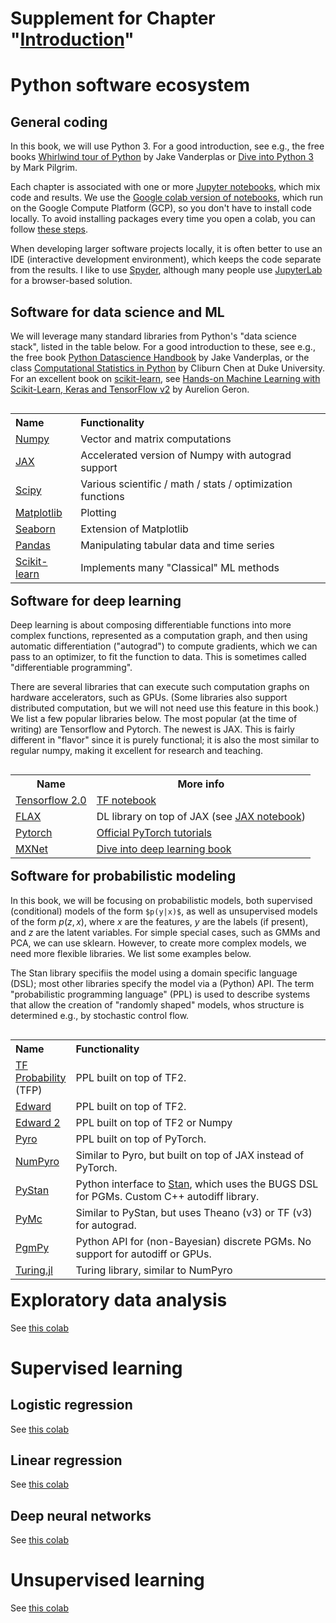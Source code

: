# Supplement for Chapter "[Introduction](https://htmlpreview.github.io/?https://github.com/probml/pyprobml/blob/master/chapters/intro/intro.html)"

# Python software ecosystem

## General coding

In this book, we will use Python 3.
For a good introduction, see e.g., the free books [Whirlwind tour of Python](https://github.com/jakevdp/WhirlwindTourOfPython)  by Jake Vanderplas or [Dive into Python 3](https://www.diveinto.org/python3/table-of-contents.html) by Mark Pilgrim.

Each chapter is associated with one or more
 <a href="https://jupyter.org/">Jupyter notebooks</a>,
which mix code and results.
We use the [Google colab version of notebooks](https://colab.research.google.com/), which run on the Google Compute Platform (GCP),
so you don't have to install code locally.
To avoid installing packages every time you open a colab,
you can follow [these steps](https://stackoverflow.com/questions/55253498/how-do-i-install-a-library-permanently-in-colab).


When developing larger software projects locally, it is often better to use an 
 IDE (interactive development environment),
 which keeps the code separate from the results.
I like to use 
<a href="https://www.spyder-ide.org">Spyder</a>,
although many people use
<a href="https://github.com/jupyterlab/jupyterlab">JupyterLab</a>
for a browser-based solution.

## Software for data science and ML

We will leverage many standard libraries from Python's "data science stack", listed in the table below.
For a good introduction to these, see e.g., the free book [Python Datascience Handbook](https://github.com/jakevdp/PythonDataScienceHandbook) by Jake Vanderplas,
or the class [Computational Statistics in Python](http://people.duke.edu/~ccc14/sta-663-2019/)  by Cliburn Chen at Duke University. For an excellent book on [scikit-learn](https://scikit-learn.org/stable/), see [Hands-on Machine Learning with Scikit-Learn, Keras and TensorFlow v2](https://github.com/ageron/handson-ml2) by Aurelion Geron.

<table align="left">
<tr>
<th style="text-align:left">Name</th>
<th  style="text-align:left">Functionality</th>
<tr>
    <td  style="text-align:left"> <a href="http://www.numpy.org">Numpy</a>
<td  style="text-align:left"> Vector and matrix computations
 <tr>
         <td> <a href="http://github.com/google/jax">JAX</a>
            <td>Accelerated version of Numpy with autograd support
<tr>
    <td style="text-align:left"> <a href="http://www.scipy.org">Scipy</a>
<td style="text-align:left"> Various scientific / math / stats / optimization functions    
<tr>
    <td style="text-align:left"> <a href="http://matplotlib.org">Matplotlib</a>
<td style="text-align:left"> Plotting
<tr>
    <td style="text-align:left"> <a href="https://seaborn.pydata.org/">Seaborn</a>
        <td style="text-align:left"> Extension of Matplotlib
<tr>
<td style="text-align:left"> <a href="http://pandas.pydata.org">Pandas</a>
<td style="text-align:left"> Manipulating tabular data and time series
<tr>
    <td style="text-align:left"> <a href="http://scikit-learn.org">Scikit-learn</a>
    <td style="text-align:left"> Implements many "Classical" ML methods </td>
</tr>
</table>
         
## Software for deep learning <a class="anchor" id="DL"></a>


Deep learning is about composing differentiable functions into more complex functions, represented as a computation graph, and then using automatic differentiation ("autograd") to compute gradients, which we can pass to an optimizer, to fit the function to data. This is sometimes called "differentiable programming".

There are several libraries that can execute such computation graphs on hardware accelerators, such as GPUs. (Some libraries also support distributed computation, but we will not need use this feature in this book.) We list a few popular libraries below. The most popular (at the time of writing) are Tensorflow and Pytorch. The newest is JAX. This is fairly different in "flavor" since it is purely functional; it is also the most similar to regular numpy, making it excellent for research and teaching.



     
     
 <table align="left">
    <tr>
        <th>Name</th>
      <th>More info</th>
    <tr> 
        <td> <a href="http://www.tensorflow.org">Tensorflow 2.0</a></td>
     <td><a href="https://colab.research.google.com/github/probml/pyprobml/blob/master/notebooks/intro/tf.ipynb">TF notebook</a>
               <tr>
        <td> <a href="https://github.com/google/flax">FLAX</a>
            <td> DL library on top of JAX (see
              <a href="https://colab.research.google.com/github/probml/pyprobml/blob/master/notebooks/intro/jax.ipynb">JAX notebook</a>)
    <tr>
        <td> <a href="http://pytorch.org">Pytorch</a>
       <td>
       <a href="https://pytorch.org/tutorials/">Official PyTorch tutorials</a>
              <tr>
        <td> <a href="https://mxnet.apache.org/">MXNet</a>
              <td>
                <a href="http://www.d2l.ai/">  Dive into deep learning book</a>       
</table>
        
## Software for probabilistic modeling <a class="anchor" id="PPL"></a>

In this book, we will be focusing on probabilistic models, both supervised (conditional) models of the form `$p(y|x)$`, as well as unsupervised models of the form $p(z,x)$, where $x$ are the features, $y$ are the labels (if present), and $z$ are the latent variables. For simple special cases, such as GMMs and PCA, we can use sklearn. However, to create more complex models, we need more flexible libraries. We list some examples below.

The Stan library specifiis the model using a domain specific language (DSL); most other libraries specify the model via a (Python) API. The term  "probabilistic programming language" (PPL) is used to describe systems that allow the creation of "randomly shaped" models, whos structure is determined e.g., by stochastic control flow. 

<table align="left">
<tr>
<th style="text-align:left">Name</th>
<th style="text-align:left" width="400">Functionality</th>
  <tr>
     <td style="text-align:left"> <a href="https://www.tensorflow.org/probability">TF Probability</a> (TFP)
         <td style="text-align:left"> PPL built on top of TF2.
    <tr>
      <td style="text-align:left"> <a href="http://edwardlib.org/">Edward</a> 
         <td style="text-align:left"> PPL built on top of TF2.
          <tr>
 <td style="text-align:left"> <a href="https://github.com/google/edward2">Edward 2</a> 
         <td style="text-align:left"> PPL built on top of TF2 or Numpy
    <tr>
    <td style="text-align:left"> <a href="https://github.com/pyro-ppl/pyro">Pyro</a>
<td  style="text-align:left"> PPL built on top of PyTorch.
<tr>
    <td style="text-align:left"> <a href="https://github.com/pyro-ppl/numpyro">NumPyro</a>
<td style="text-align:left"> Similar to Pyro, but built on top of JAX instead of PyTorch.
<tr>
     <td style="text-align:left"> <a href="https://pystan.readthedocs.io/en/latest/">PyStan</a>
    <td style="text-align:left"> Python interface to <a href="https://mc-stan.org">Stan</a>, which uses the BUGS DSL for PGMs. Custom C++ autodiff library.
              <tr>
     <td style="text-align:left"> <a href="https://docs.pymc.io/">PyMc</a>
         <td style="text-align:left"> Similar to PyStan, but uses Theano (v3) or TF (v3) for autograd.
 <tr>            
     <td style="text-align:left"> <a href="http://pgmpy.org/">PgmPy</a>
         <td style="text-align:left"> Python API for (non-Bayesian) discrete PGMs.  No support for autodiff or GPUs.
     <tr>            
     <td style="text-align:left"> <a href="https://turing.ml/dev/">Turing.jl</a>
         <td style="text-align:left"> Turing library, similar to NumPyro
</table>

 # Exploratory data analysis <a class="anchor" id="EDA"></a>
 
 See [this colab](https://colab.research.google.com/github/probml/pyprobml/blob/master/notebooks/intro/data.ipynb) 
 
 # Supervised learning
 
 ## Logistic regression <a class="anchor" id="logreg"></a>
 
 See [this colab](https://colab.research.google.com/github/probml/pyprobml/blob/master/notebooks/intro/logreg.ipynb) 
 
 ## Linear regression <a class="anchor" id="linreg"></a>
 
 See [this colab](https://colab.research.google.com/github/probml/pyprobml/blob/master/notebooks/intro/linreg.ipynb) 
 
 ## Deep neural networks <a class="anchor" id="DNN"></a>
 
 See [this colab](https://colab.research.google.com/github/probml/pyprobml/blob/master/notebooks/dnn/dnn.ipynb) 
 
 # Unsupervised learning <a class="anchor" id="unsuper"></a>
 
 See [this colab](https://colab.research.google.com/github/probml/pyprobml/blob/master/notebooks/intro/unsuper.ipynb) 
 
